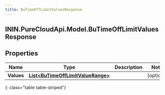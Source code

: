 ```yaml
---
title: BuTimeOffLimitValuesResponse
---
```

## ININ.PureCloudApi.Model.BuTimeOffLimitValuesResponse

## Properties

|Name | Type | Description | Notes|
|------------ | ------------- | ------------- | -------------|
| **Values** | [**List&lt;BuTimeOffLimitValueRange&gt;**](BuTimeOffLimitValueRange.html) |  | [optional] |
{: class="table table-striped"}


